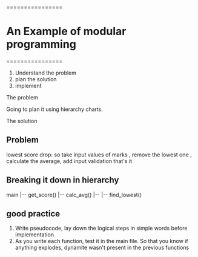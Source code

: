 ================

# An Example of modular programming

================

1. Understand the problem
2. plan the solution
3. implement

The problem

Going to plan it using hierarchy charts.

The solution

## Problem

lowest score drop: so take input values of marks , remove the lowest one , calculate the average, add input validation that's it

## Breaking it down in hierarchy

main
|-- get_score()
|-- calc_avg()
|-- |-- find_lowest()

## good practice

1. Write pseudocode, lay down the logical steps in simple words before implementation
2. As you write each function, test it in the main file. So that you know if anything explodes, dynamite wasn't present in the previous functions
